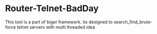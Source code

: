 # Router-Telnet-BadDay
This tool is a part of biger framework. its designed to search_find_brute-force telnet servers with multi threaded idea
